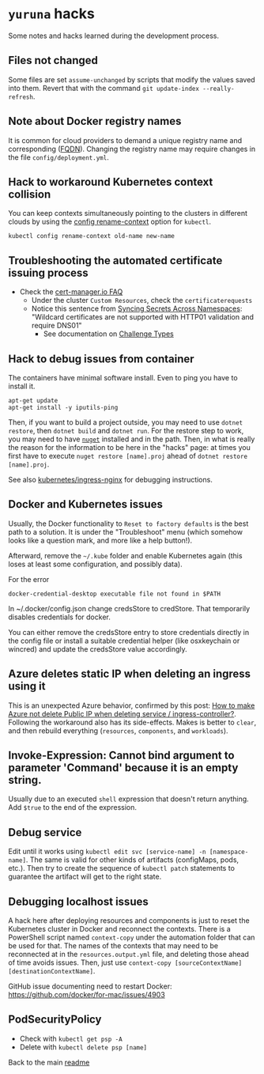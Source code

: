 # `yuruna` hacks

Some notes and hacks learned during the development process.

## Files not changed

Some files are set `assume-unchanged` by scripts that modify the values saved into them. Revert that with the command `git update-index --really-refresh`.

## Note about Docker registry names

It is common for cloud providers to demand a unique registry name and corresponding ([FQDN](https://en.wikipedia.org/wiki/Fully_qualified_domain_name)). Changing the registry name may require changes in the file `config/deployment.yml`.

## Hack to workaround Kubernetes context collision

You can keep contexts simultaneously pointing to the clusters in different clouds by using the [config rename-context](https://kubernetes.io/docs/reference/generated/kubectl/kubectl-commands#-em-rename-context-em-) option for `kubectl`.

```shell
kubectl config rename-context old-name new-name
```

## Troubleshooting the automated certificate issuing process

- Check the [cert-manager.io FAQ](https://cert-manager.io/docs/faq/acme/)
  - Under the cluster `Custom Resources`, check the `certificaterequests`
  - Notice this sentence from [Syncing Secrets Across Namespaces](https://cert-manager.io/docs/faq/kubed/): "Wildcard certificates are not supported with HTTP01 validation and require DNS01"
    - See documentation on [Challenge Types](https://letsencrypt.org/docs/challenge-types/)

## Hack to debug issues from container

The containers have minimal software install. Even to ping you have to install it.

```shell
apt-get update
apt-get install -y iputils-ping
```

Then, if you want to build a project outside, you may need to use `dotnet restore`, then `dotnet build` and `dotnet run`. For the restore step to work, you may need to have [`nuget`](https://docs.microsoft.com/en-us/nuget/install-nuget-client-tools) installed and in the path. Then, in what is really the reason for the information to be here in the "hacks" page: at times you first have to execute `nuget restore [name].proj` ahead of `dotnet restore [name].proj`.

See also [kubernetes/ingress-nginx](https://github.com/kubernetes/ingress-nginx/tree/master/docs/examples/grpc) for debugging instructions.

## Docker and Kubernetes issues

Usually, the Docker functionality to `Reset to factory defaults` is the best path to a solution. It is under the "Troubleshoot" menu (which somehow looks like a question mark, and more like a help button!).

Afterward, remove the `~/.kube` folder and enable Kubernetes again (this loses at least some configuration, and possibly data).

For the error
```shell
docker-credential-desktop executable file not found in $PATH
```

In ~/.docker/config.json change credsStore to credStore. That temporarily disables credentials for docker.

 You can either remove the credsStore entry to store credentials directly in the config file or install a suitable credential helper (like osxkeychain or wincred) and update the credsStore value accordingly. 

## Azure deletes static IP when deleting an ingress using it

This is an unexpected Azure behavior, confirmed by this post: [How to make Azure not delete Public IP when deleting service / ingress-controller?](https://www.javaer101.com/en/article/75709569.html). Following the workaround also has its side-effects. Makes is better to `clear`, and then rebuild everything (`resources`, `components`, and `workloads`).

## Invoke-Expression: Cannot bind argument to parameter 'Command' because it is an empty string.

Usually due to an executed `shell` expression that doesn't return anything. Add `$true` to the end of the expression.

## Debug service

Edit until it works using `kubectl edit svc [service-name] -n [namespace-name]`. The same is valid for other kinds of artifacts (configMaps, pods, etc.). Then try to create the sequence of `kubectl patch` statements to guarantee the artifact will get to the right state.

## Debugging localhost issues

A hack here after deploying resources and components is just to reset the Kubernetes cluster in Docker and reconnect the contexts. There is a PowerShell script named `context-copy` under the automation folder that can be used for that. The names of the contexts that may need to be reconnected at in the `resources.output.yml` file, and deleting those ahead of time avoids issues. Then, just use `context-copy [sourceContextName] [destinationContextName]`.

GitHub issue documenting need to restart Docker: <https://github.com/docker/for-mac/issues/4903>

## PodSecurityPolicy

- Check with `kubectl get psp -A`
- Delete with `kubectl delete psp [name]`

Back to the main [readme](../README.md)
